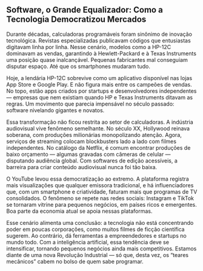 ## Software, o Grande Equalizador: Como a Tecnologia Democratizou Mercados

Durante décadas, calculadoras programáveis foram sinônimo de inovação tecnológica. Revistas especializadas publicavam códigos que entusiastas digitavam linha por linha. Nesse cenário, modelos como a HP-12C dominavam as vendas, garantindo à Hewlett-Packard e à Texas Instruments uma posição quase inalcançável. Pequenas fabricantes mal conseguiam disputar espaço. Até que os smartphones mudaram tudo.

Hoje, a lendária HP-12C sobrevive como um aplicativo disponível nas lojas App Store e Google Play. E não figura mais entre os campeões de vendas. No topo, estão apps criados por startups e desenvolvedores independentes — empresas que nem existiam quando HP e Texas Instruments ditavam as regras. Um movimento que parecia impensável no século passado: software nivelando gigantes e novatos.

Essa transformação não ficou restrita ao setor de calculadoras. A indústria audiovisual vive fenômeno semelhante. No século XX, Hollywood reinava soberana, com produções milionárias monopolizando atenção. Agora, serviços de streaming colocam blockbusters lado a lado com filmes independentes. No catálogo da Netflix, é comum encontrar produções de baixo orçamento — algumas gravadas com câmeras de celular — disputando audiência global. Com softwares de edição acessíveis, a barreira para criar conteúdo audiovisual nunca foi tão baixa.

O YouTube levou essa democratização ao extremo. A plataforma registra mais visualizações que qualquer emissora tradicional, e há influenciadores que, com um smartphone e criatividade, faturam mais que programas de TV consolidados. O fenômeno se repete nas redes sociais: Instagram e TikTok se tornaram vitrine para pequenos negócios, em países ricos e emergentes. Boa parte da economia atual se apoia nessas plataformas.

Esse cenário alimenta uma conclusão: a tecnologia não está concentrando poder em poucas corporações, como muitos filmes de ficção científica sugerem. Ao contrário, dá ferramentas a empreendedores e startups no mundo todo. Com a inteligência artificial, essa tendência deve se intensificar, tornando pequenos negócios ainda mais competitivos. Estamos diante de uma nova Revolução Industrial — só que, desta vez, os “teares mecânicos” cabem no bolso de quem sabe programar.
